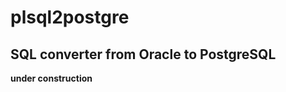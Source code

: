 # plsql2postgre
SQL converter from Oracle to PostgreSQL
----------------------------------------
**under construction**
